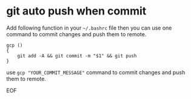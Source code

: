 # git auto push when commit
Add following function in your `~/.bashrc` file then you can use one command to commit changes and push them to remote.
```
gcp ()
{
    git add -A && git commit -m "$1" && git push
}
```
use `gcp "YOUR_COMMIT_MESSAGE"` command to commit changes and push them to remote.

EOF